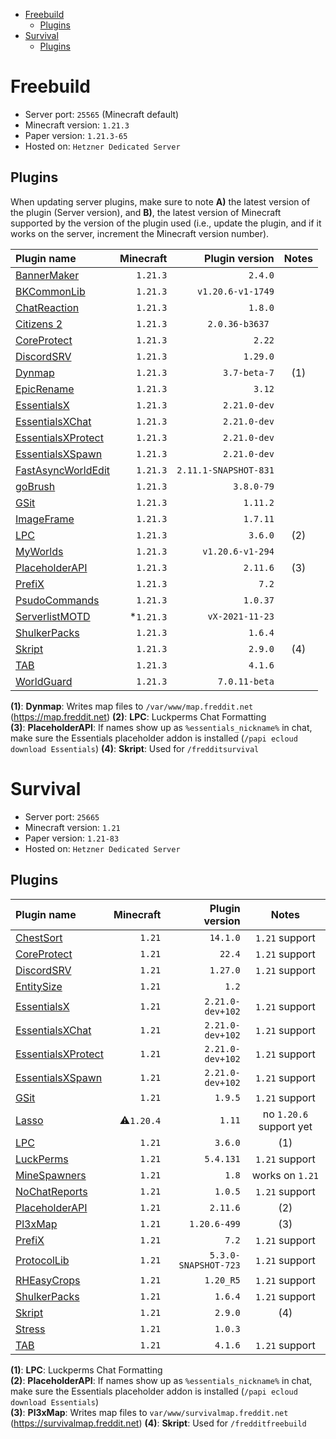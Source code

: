 - [Freebuild](#freebuild)
  - [Plugins](#plugins)
- [Survival](#survival)
  - [Plugins](#plugins-1)

# Freebuild

- Server port: `25565` (Minecraft default)
- Minecraft version: `1.21.3`
- Paper version: `1.21.3-65`
- Hosted on: `Hetzner Dedicated Server`

## Plugins

When updating server plugins, make sure to note **A)** the latest version of the plugin (Server version), and **B)**, the latest version of Minecraft supported by the version of the plugin used (i.e., update the plugin, and if it works on the server, increment the Minecraft version number).

| Plugin name                                                      |  Minecraft   |        Plugin version | Notes |
|:---------------------------------------------------------------- | ------------:| ---------------------:|:-----:|
| [BannerMaker](https://www.spigotmc.org/resources/4380/)          |     `1.21.3` |               `2.4.0` |       |
| [BKCommonLib](https://www.spigotmc.org/resources/39590/)         |     `1.21.3` |     `v1.20.6-v1-1749` |       |
| [ChatReaction](https://www.spigotmc.org/resources/3748/)         |     `1.21.3` |               `1.8.0` |       |
| [Citizens 2](https://ci.citizensnpcs.co/job/citizens2/)          |     `1.21.3` |       `2.0.36-b3637 ` |       |
| [CoreProtect](https://www.spigotmc.org/resources/8631/)          |     `1.21.3` |                `2.22` |       |
| [DiscordSRV](https://www.spigotmc.org/resources/18494/)          |     `1.21.3` |              `1.29.0` |       |
| [Dynmap](https://www.spigotmc.org/resources/274/)                |     `1.21.3` |          `3.7-beta-7` |  (1)  |
| [EpicRename](https://www.spigotmc.org/resources/4341/)           |     `1.21.3` |                `3.12` |       |
| [EssentialsX](https://www.spigotmc.org/resources/9089/)          |     `1.21.3` |          `2.21.0-dev` |       |
| [EssentialsXChat](https://www.spigotmc.org/resources/9089/)      |     `1.21.3` |          `2.21.0-dev` |       |
| [EssentialsXProtect](https://www.spigotmc.org/resources/9089/)   |     `1.21.3` |          `2.21.0-dev` |       |
| [EssentialsXSpawn](https://www.spigotmc.org/resources/9089/)     |     `1.21.3` |          `2.21.0-dev` |       |
| [FastAsyncWorldEdit](https://www.spigotmc.org/resources/13932/)  |     `1.21.3` | `2.11.1-SNAPSHOT-831` |       |
| [goBrush](https://www.spigotmc.org/resources/23118/)             |     `1.21.3` |            `3.8.0-79` |       |
| [GSit](https://www.spigotmc.org/resources/62325/)                |     `1.21.3` |              `1.11.2` |       |
| [ImageFrame](https://www.spigotmc.org/resources/106031/)         |     `1.21.3` |              `1.7.11` |       |
| [LPC](https://www.spigotmc.org/resources/68965/)                 |     `1.21.3` |               `3.6.0` |  (2)  |
| [MyWorlds](https://www.spigotmc.org/resources/39594/)            |     `1.21.3` |      `v1.20.6-v1-294` |       |
| [PlaceholderAPI](https://www.spigotmc.org/resources/6245/)       |     `1.21.3` |              `2.11.6` |  (3)  |
| [PrefiX](https://www.spigotmc.org/resources/70359/)              |     `1.21.3` |                 `7.2` |       |
| [PsudoCommands](https://www.spigotmc.org/resources/83535/)       |     `1.21.3` |              `1.0.37` |       |
| [ServerlistMOTD](https://dev.bukkit.org/projects/serverlistmotd) |    *`1.21.3` |       `vX-2021-11-23` |       |
| [ShulkerPacks](https://www.spigotmc.org/resources/67466/)        |     `1.21.3` |               `1.6.4` |       |
| [Skript](https://www.spigotmc.org/resources/skript.114544/)      |     `1.21.3` |               `2.9.0` |  (4)  |
| [TAB](https://www.spigotmc.org/resources/57806/)                 |     `1.21.3` |               `4.1.6` |       |
| [WorldGuard](https://enginehub.org/worldguard)                   |     `1.21.3` |         `7.0.11-beta` |       |

**(1)**: **Dynmap**: Writes map files to `/var/www/map.freddit.net` (https://map.freddit.net)
**(2)**: **LPC**: Luckperms Chat Formatting  
**(3)**: **PlaceholderAPI**: If names show up as `%essentials_nickname%` in chat, make sure the Essentials placeholder addon is installed (`/papi ecloud download Essentials`)
**(4)**: **Skript**: Used for `/fredditsurvival`

# Survival

- Server port: `25665`
- Minecraft version: `1.21`
- Paper version: `1.21-83`
- Hosted on: `Hetzner Dedicated Server`

## Plugins

| Plugin name                                                    |  Minecraft |       Plugin version |          Notes          |
|:-------------------------------------------------------------- | ----------:| --------------------:|:-----------------------:|
| [ChestSort](https://www.spigotmc.org/resources/59773/)         |     `1.21` |             `14.1.0` |      `1.21` support     |
| [CoreProtect](https://www.spigotmc.org/resources/8631/)        |     `1.21` |               `22.4` |      `1.21` support     |
| [DiscordSRV](https://www.spigotmc.org/resources/18494/)        |     `1.21` |             `1.27.0` |      `1.21` support     |
| [EntitySize](https://www.spigotmc.org/resources/16497/)        |     `1.21` |                `1.2` |                         |
| [EssentialsX](https://www.spigotmc.org/resources/9089/)        |     `1.21` |     `2.21.0-dev+102` |      `1.21` support     |
| [EssentialsXChat](https://www.spigotmc.org/resources/9089/)    |     `1.21` |     `2.21.0-dev+102` |      `1.21` support     |
| [EssentialsXProtect](https://www.spigotmc.org/resources/9089/) |     `1.21` |     `2.21.0-dev+102` |      `1.21` support     |
| [EssentialsXSpawn](https://www.spigotmc.org/resources/9089/)   |     `1.21` |     `2.21.0-dev+102` |      `1.21` support     |
| [GSit](https://www.spigotmc.org/resources/62325/)              |     `1.21` |              `1.9.5` |      `1.21` support     |
| [Lasso](https://www.spigotmc.org/resources/54815/)             | ⚠️`1.20.4` |               `1.11` | no `1.20.6` support yet |
| [LPC](https://www.spigotmc.org/resources/68965/)               |     `1.21` |              `3.6.0` |           (1)           |
| [LuckPerms](https://www.spigotmc.org/resources/28140/)         |     `1.21` |            `5.4.131` |      `1.21` support     |
| [MineSpawners](https://www.spigotmc.org/resources/113429/)     |     `1.21` |                `1.8` |     works on `1.21`     |
| [NoChatReports](https://www.spigotmc.org/resources/102931/)    |     `1.21` |              `1.0.5` |      `1.21` support     |
| [PlaceholderAPI](https://www.spigotmc.org/resources/6245/)     |     `1.21` |             `2.11.6` |           (2)           |
| [Pl3xMap](https://modrinth.com/plugin/pl3xmap)                 |     `1.21` |         `1.20.6-499` |           (3)           |
| [PrefiX](https://www.spigotmc.org/resources/70359/)            |     `1.21` |                `7.2` |      `1.21` support     |
| [ProtocolLib](https://www.spigotmc.org/resources/1997/)        |     `1.21` | `5.3.0-SNAPSHOT-723` |      `1.21` support     |
| [RHEasyCrops](https://www.spigotmc.org/resources/86956/)       |     `1.21` |            `1.20_R5` |      `1.21` support     |
| [ShulkerPacks](https://www.spigotmc.org/resources/67466/)      |     `1.21` |              `1.6.4` |      `1.21` support     |
| [Skript](https://www.spigotmc.org/resources/skript.114544/)    |     `1.21` |              `2.9.0` |           (4)           |
| [Stress](https://www.spigotmc.org/resources/79374/)            |     `1.21` |              `1.0.3` |                         |
| [TAB](https://www.spigotmc.org/resources/57806/)               |     `1.21` |              `4.1.6` |      `1.21` support     |

**(1)**: **LPC**: Luckperms Chat Formatting  
**(2)**: **PlaceholderAPI**: If names show up as `%essentials_nickname%` in chat, make sure the Essentials placeholder addon is installed (`/papi ecloud download Essentials`)  
**(3)**: **Pl3xMap**: Writes map files to `var/www/survivalmap.freddit.net` (https://survivalmap.freddit.net)
**(4)**: **Skript**: Used for `/fredditfreebuild`
